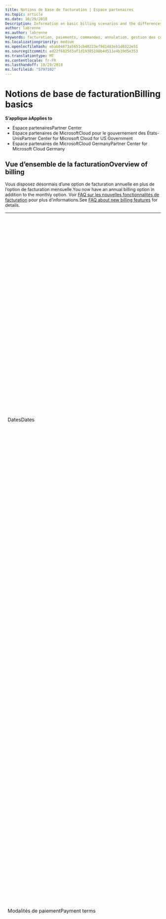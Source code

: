 ```yaml
---
title: Notions de base de facturation | Espace partenaires
ms.topic: article
ms.date: 10/29/2018
Description: Information on basic billing scenarios and the differences between license-based and usage-based billing
author: labrenne
ms.author: labrenne
keywords: facturation, paiements, commandes, annulation, gestion des commandes, absence de paiement, fraude, mauvaise utilisation, taxes, exonérations fiscales, fichiers de rapprochement, fichier de rapprochement
ms.localizationpriority: medium
ms.openlocfilehash: ebab84673a5651cb40223ef9d1483eb1d0322e51
ms.sourcegitcommit: ed22f6825d3af1d19385198b4d511e4b39d5e353
ms.translationtype: MT
ms.contentlocale: fr-FR
ms.lasthandoff: 10/29/2018
ms.locfileid: "5797102"
---
```

# <a name="billing-basics"></a><span data-ttu-id="d13a1-103">Notions de base de facturation</span><span class="sxs-lookup"><span data-stu-id="d13a1-103">Billing basics</span></span>

**<span data-ttu-id="d13a1-104">S’applique à</span><span class="sxs-lookup"><span data-stu-id="d13a1-104">Applies to</span></span>**

-  <span data-ttu-id="d13a1-105">Espace partenaires</span><span class="sxs-lookup"><span data-stu-id="d13a1-105">Partner Center</span></span>
-  <span data-ttu-id="d13a1-106">Espace partenaires de MicrosoftCloud pour le gouvernement des États-Unis</span><span class="sxs-lookup"><span data-stu-id="d13a1-106">Partner Center for Microsoft Cloud for US Government</span></span>
-  <span data-ttu-id="d13a1-107">Espace partenaires de MicrosoftCloud Germany</span><span class="sxs-lookup"><span data-stu-id="d13a1-107">Partner Center for Microsoft Cloud Germany</span></span>

## <a name="overview-of-billing"></a><span data-ttu-id="d13a1-108">Vue d’ensemble de la facturation</span><span class="sxs-lookup"><span data-stu-id="d13a1-108">Overview of billing</span></span>
<span data-ttu-id="d13a1-109">Vous disposez désormais d’une option de facturation annuelle en plus de l’option de facturation mensuelle.</span><span class="sxs-lookup"><span data-stu-id="d13a1-109">You now have an annual billing option in addition to the monthly option.</span></span> <span data-ttu-id="d13a1-110">Voir [FAQ sur les nouvelles fonctionnalités de facturation](faq-about-new-billing-features.md) pour plus d’informations.</span><span class="sxs-lookup"><span data-stu-id="d13a1-110">See [FAQ about new billing features](faq-about-new-billing-features.md) for details.</span></span>

<table>
<colgroup>
<col width="50%" />
<col width="50%" />
</colgroup>
<tbody>
<tr class="odd">
<td><span data-ttu-id="d13a1-111">Dates</span><span class="sxs-lookup"><span data-stu-id="d13a1-111">Dates</span></span></td>
<td><ul>
<li><span data-ttu-id="d13a1-112">Votre date de facturation mensuelle correspond au jour du mois que vous avez sélectionné lors de l’inscription.</span><span class="sxs-lookup"><span data-stu-id="d13a1-112">Your monthly billing date is the day of the month you selected during enrollment.</span></span> <span data-ttu-id="d13a1-113">Microsoft envoie un e-mail de confirmation qui indique votre date de facturation.</span><span class="sxs-lookup"><span data-stu-id="d13a1-113">Microsoft will send a confirmation email that includes your billing date.</span></span></li>
<li><span data-ttu-id="d13a1-114">Vous pouvez accéder aux listes de prix un (1)mois à l’avance, puisqu’elles sont mises à jour tous les mois.</span><span class="sxs-lookup"><span data-stu-id="d13a1-114">You can find price lists one (1) month in advance, as they're updated monthly.</span></span> <span data-ttu-id="d13a1-115">Les prix basés sur les licences sont garantis pendant la durée de l’abonnement, généralement 12mois à compter de la date d’achat.</span><span class="sxs-lookup"><span data-stu-id="d13a1-115">License-based prices are guaranteed for the term of the subscription, usually 12 months from the purchase date.</span></span> <span data-ttu-id="d13a1-116">Les prix basés sur l’utilisation peuvent changer sur une base mensuelle.</span><span class="sxs-lookup"><span data-stu-id="d13a1-116">Usage-based prices can change on a monthly basis.</span></span> <span data-ttu-id="d13a1-117">Nous vous informerons 30 jours à l’avance de toute modification du prix par le biais de la publication de notre liste de prix du partenaire.</span><span class="sxs-lookup"><span data-stu-id="d13a1-117">We will provide 30 days’ notice for any price change through the publication of our Partner Price List.</span></span></li>
</ul></td>
</tr>
<tr class="even">
<td><span data-ttu-id="d13a1-118">Modalités de paiement</span><span class="sxs-lookup"><span data-stu-id="d13a1-118">Payment terms</span></span></td>
<td><ul>
<li><span data-ttu-id="d13a1-119">Modalités de paiement - 60&nbsp;jours net</span><span class="sxs-lookup"><span data-stu-id="d13a1-119">Payment terms - net 60 days.</span></span></li>
<li><span data-ttu-id="d13a1-120">Les paiements doivent être effectués à la date d’échéance de la facture (60&nbsp;jours après la date de la facturation), faute de quoi le compte sera en souffrance.</span><span class="sxs-lookup"><span data-stu-id="d13a1-120">Payments must be made by the invoice due date (60 days after the billing date), or the account will be delinquent.</span></span></li>
<li><span data-ttu-id="d13a1-121">Les comptes en souffrance sont passibles de suspension et/ou résiliation du programme Fournisseur de solutions Cloud.</span><span class="sxs-lookup"><span data-stu-id="d13a1-121">Delinquent accounts are subject to suspension and/or termination from the Cloud Solution Provider program.</span></span> <span data-ttu-id="d13a1-122">Les comptes suspendus ne peuvent pas créer de client ou de commande, demander une relation de revendeur, augmenter ou diminuer le nombre d’abonnements, commander des abonnements à des composants additionnels, ni convertir ou changer un abonnement. Ils sont limités à la gestion des clients, des abonnements et des ressources existants jusqu’à ce qu’ils soient de nouveau à jour.</span><span class="sxs-lookup"><span data-stu-id="d13a1-122">Suspended accounts can't create a new customer or order, request a reseller relationship, increase or decrease quantities of subscriptions, order add-on subscriptions, convert or transition a subscription and will be limited to managing existing customers, subscriptions and resources until the account is brought current.</span></span> <span data-ttu-id="d13a1-123">Les partenaires peuvent regagner l’intégralité des fonctionnalités de leurs comptes suspendus lorsqu’ils règlent leurs factures en retard de paiement.</span><span class="sxs-lookup"><span data-stu-id="d13a1-123">Partners can regain full functionality of their suspended accounts when they pay their outstanding bills.</span></span></li>
</ul></td>
</tr>
<tr class="odd">
<td><span data-ttu-id="d13a1-124">Règles de facturation</span><span class="sxs-lookup"><span data-stu-id="d13a1-124">Billing rules</span></span></td>
<td><ul>
<li><span data-ttu-id="d13a1-125">Vous recevez une facture chaque mois pour le programme Fournisseur de solutions Cloud.</span><span class="sxs-lookup"><span data-stu-id="d13a1-125">You will receive one invoice each month for the CSP program.</span></span></li>
<li><span data-ttu-id="d13a1-126">Les abonnements basés sur les licences sont facturés en fonction des licences achetées, et non des licences utilisées.</span><span class="sxs-lookup"><span data-stu-id="d13a1-126">License-based subscriptions are billed based on licenses purchased, not licenses used.</span></span></li>
<li><span data-ttu-id="d13a1-127">Les abonnements Azure (basés sur l’utilisation) sont facturés en fonction de barèmes basés sur la consommation.</span><span class="sxs-lookup"><span data-stu-id="d13a1-127">Azure (usage-based subscriptions) are billed according to metered rates, based on consumption.</span></span></li>
<li><span data-ttu-id="d13a1-128">Les prix sont garantis pour la durée de l’abonnement.</span><span class="sxs-lookup"><span data-stu-id="d13a1-128">Price is guaranteed through the term of the subscription.</span></span> <span data-ttu-id="d13a1-129">Les prix peuvent changer lors du renouvellement de l’abonnement.</span><span class="sxs-lookup"><span data-stu-id="d13a1-129">Prices may change at subscription renewal.</span></span></li>
</ul></td>
</tr>
<tr class="even">
<td><span data-ttu-id="d13a1-130">Disponibilité des factures</span><span class="sxs-lookup"><span data-stu-id="d13a1-130">Invoice availability</span></span></td>
<td><ul>
<li><span data-ttu-id="d13a1-131">Vous pouvez afficher et télécharger vos factures et vos fichiers de rapprochement à partir de la page Facturation de l’Espace partenaires.</span><span class="sxs-lookup"><span data-stu-id="d13a1-131">You can view and download your invoices and reconciliation files from the Billing page in the Partner Center.</span></span> <span data-ttu-id="d13a1-132">Notez que les factures mensuelles sont disponibles sur l’Espace partenaires dans les quatre (4) jours suivant la date de facturation sélectionnée.</span><span class="sxs-lookup"><span data-stu-id="d13a1-132">Note that monthly invoices are available on Partner Center within four (4) days of your selected billing date.</span></span></li>
</ul></td>
</tr>
<tr class="odd">
<td><span data-ttu-id="d13a1-133">Ajustements/crédits/annulations</span><span class="sxs-lookup"><span data-stu-id="d13a1-133">Adjustments/Credits/Cancellations</span></span></td>
<td><ul>
<li><span data-ttu-id="d13a1-134">Vous verrez les ajustements et les crédits à terme échu sur votre prochaine facture une fois qu’ils auront été appliqués.</span><span class="sxs-lookup"><span data-stu-id="d13a1-134">You'll see adjustments and credits in arrears on your next billing invoice after the credit or adjustment is applied.</span></span></li>
</ul></td>
</tr>
<tr class="even">
<td><span data-ttu-id="d13a1-135">Taxe</span><span class="sxs-lookup"><span data-stu-id="d13a1-135">Tax</span></span></td>
<td><ul>
<li><span data-ttu-id="d13a1-136">Vous serez imposé en fonction de vos informations (et non de vos clients), car la relation de facturation s’établit entre vous et Microsoft.</span><span class="sxs-lookup"><span data-stu-id="d13a1-136">You will be taxed based on your details, (not your customers') as the billing relationship is between Microsoft and you.</span></span></li>
<li><span data-ttu-id="d13a1-137">Vous pouvez soumettre votre identifiant fiscal lors de l’activation ou via une demande de service.</span><span class="sxs-lookup"><span data-stu-id="d13a1-137">You can submit your tax ID during onboarding or via a service request.</span></span> <span data-ttu-id="d13a1-138">Les modifications seront prises en compte lors de votre prochain cycle de facturation.</span><span class="sxs-lookup"><span data-stu-id="d13a1-138">You'll see the changes reflected on your next billing cycle.</span></span></li>
<li><span data-ttu-id="d13a1-139">Pour la <strong>retenue à la source et l’exonération fiscale</strong>, vous devez envoyer la documentation fiscale via une demande de service.</span><span class="sxs-lookup"><span data-stu-id="d13a1-139">For <strong>withholding and sales tax exemption</strong>, you must submit tax documentation via a service request.</span></span> <span data-ttu-id="d13a1-140">Les modifications et les remboursements appropriés seront visibles dans votre prochain cycle de facturation.</span><span class="sxs-lookup"><span data-stu-id="d13a1-140">You'll see the changes and appropriate refunds on your next billing cycle.</span></span></li>
<li><span data-ttu-id="d13a1-141">Pour l’<strong>exonération de TVA</strong>, vous devez envoyer votre numéro de TVA (validé par Microsoft) via une demande de service.</span><span class="sxs-lookup"><span data-stu-id="d13a1-141">For <strong>value added tax (VAT) exemption</strong>, you must submit your VAT ID (validated by Microsoft) via a service request.</span></span> <span data-ttu-id="d13a1-142">Les modifications et les remboursements appropriés seront visibles dans votre prochain cycle de facturation.</span><span class="sxs-lookup"><span data-stu-id="d13a1-142">You'll see the changes and appropriate refunds on your next billing cycle.</span></span></li>
<li><span data-ttu-id="d13a1-143">Obtenez davantage d’informations fiscales auprès de votre bureau des impôts local ou de votre conseiller fiscal.</span><span class="sxs-lookup"><span data-stu-id="d13a1-143">Find further tax details from your local tax office or tax advisor.</span></span></li>
</ul></td>
</tr>
</tbody>
</table>

 

## <a name="license-based-billing"></a><span data-ttu-id="d13a1-144">Facturation basée sur la licence</span><span class="sxs-lookup"><span data-stu-id="d13a1-144">License-based billing</span></span>



<table>
<colgroup>
<col width="50%" />
<col width="50%" />
</colgroup>
<tbody>
<tr class="odd">
<td><span data-ttu-id="d13a1-145">Règles de facturation</span><span class="sxs-lookup"><span data-stu-id="d13a1-145">Billing rules</span></span></td>
<td><ul>
<li><span data-ttu-id="d13a1-146">Les abonnements sont annuels et automatiquement renouvelés.</span><span class="sxs-lookup"><span data-stu-id="d13a1-146">Subscriptions are annual and auto-renewed.</span></span></li>
<li><span data-ttu-id="d13a1-147">La facturation se décompose en 12&nbsp;paiements mensuels pour un abonnement annuel.</span><span class="sxs-lookup"><span data-stu-id="d13a1-147">Billing is in 12 monthly payments per annual subscription.</span></span></li>
<li><span data-ttu-id="d13a1-148">Les services basés sur les licences sont facturés de manière anticipée pour la prochaine période de facturation, en fonction du nombre de licences à la fin de la période de facturation précédente.</span><span class="sxs-lookup"><span data-stu-id="d13a1-148">You are billed in advance for the next billing period for license-based services, based on number of licenses at the end of the prior billing period.</span></span></li>
<li><span data-ttu-id="d13a1-149">Vous êtes facturé/crédité à terme échu pour toute modification du nombre de licences (calcul au prorata en fonction des jours de licences).</span><span class="sxs-lookup"><span data-stu-id="d13a1-149">You are billed/credited in arrears for any changes in the number of licenses(pro-rata calculation based on license-days).</span></span> <span data-ttu-id="d13a1-150">La formule suivante est utilisée pour le calcul au prorata: [ARRONDI((ARRONDI(Prix unitaire \* Quantité / Prorata du nombre de jours du mois, 2) \* Prorata du nombre de jours) / Quantité, 2) \* Quantité]</span><span class="sxs-lookup"><span data-stu-id="d13a1-150">Pro-rata calculation uses the following formula: [ROUND((ROUND(Unit Price \* Quantity / Number of days in pro-rated Month, 2) \* Number of pro-rated days) / Quantity, 2) \* Quantity]</span></span></li>
<li><span data-ttu-id="d13a1-151">Les paiements sont facturés pour les sièges vendus (pas pour les sièges approvisionnés).</span><span class="sxs-lookup"><span data-stu-id="d13a1-151">Payments are billed for seats sold (not seats provisioned).</span></span></li>
</ul></td>
</tr>
<tr class="even">
<td><span data-ttu-id="d13a1-152">Ajustements/crédits/annulations</span><span class="sxs-lookup"><span data-stu-id="d13a1-152">Adjustments/Credits/Cancellations</span></span></td>
<td><ul>
<li><span data-ttu-id="d13a1-153">Les frais de résiliation anticipée ne s’appliquent pas pour l’instant à l’annulation des services basés sur les licences.</span><span class="sxs-lookup"><span data-stu-id="d13a1-153">Early termination fees are currently not charged for the cancellation of license-based services.</span></span></li>
<li><span data-ttu-id="d13a1-154">Les crédits d’annulation pour les services basés sur les licences sont calculés au prorata du nombre de jours non utilisés pour les annulations en milieu de cycle (ainsi que pour la réduction du nombre de licences, conformément à la formule ci-dessus).</span><span class="sxs-lookup"><span data-stu-id="d13a1-154">Cancellation credits for licensed based services are pro-rated for unused days for mid-cycle cancellations (as well as license decreases per the formula above).</span></span></li>
</ul></td>
</tr>
</tbody>
</table>

 

## <a name="usage-based-billing"></a><span data-ttu-id="d13a1-155">Facturation basée sur l’utilisation</span><span class="sxs-lookup"><span data-stu-id="d13a1-155">Usage-based billing</span></span>


<span data-ttu-id="d13a1-156">Azure fonctionne sur le modèle du paiement à l’utilisation, dans lequel vous êtes facturé uniquement pour les services Azure utilisés.</span><span class="sxs-lookup"><span data-stu-id="d13a1-156">Azure operates in the "pay as you go" model, in which you are only billed for Azure services used.</span></span>

<table>
<colgroup>
<col width="50%" />
<col width="50%" />
</colgroup>
<tbody>
<tr class="odd">
<td><span data-ttu-id="d13a1-157">Règles de facturation</span><span class="sxs-lookup"><span data-stu-id="d13a1-157">Billing rules</span></span></td>
<td><ul>
<li><span data-ttu-id="d13a1-158">Les abonnements sont au mois et renouvelés automatiquement en fonction des barèmes des nouveaux services.</span><span class="sxs-lookup"><span data-stu-id="d13a1-158">Subscriptions are month-to-month and auto-renew at the new metered service rates.</span></span> <span data-ttu-id="d13a1-159">La facturation basée sur l’utilisation est mensuelle, à terme échu.</span><span class="sxs-lookup"><span data-stu-id="d13a1-159">Billing is monthly in arrears, based on usage.</span></span></li>
<li><span data-ttu-id="d13a1-160">Les barèmes des services peuvent changer au cours du cycle de facturation.</span><span class="sxs-lookup"><span data-stu-id="d13a1-160">Metered service rates can change within the invoice cycle.</span></span>
<ul>
<li><span data-ttu-id="d13a1-161">Augmentation de prix&nbsp;: préavis de 30&nbsp;jours.</span><span class="sxs-lookup"><span data-stu-id="d13a1-161">Price increases: 30 days notice is provided.</span></span></li>
<li><span data-ttu-id="d13a1-162">Réduction de prix&nbsp;: jour d’application de la modification.</span><span class="sxs-lookup"><span data-stu-id="d13a1-162">Price decreases: reflected day of change.</span></span></li>
<li><span data-ttu-id="d13a1-163">Les abonnements existants utilisent le taux en vigueur au début du cycle de facturation.</span><span class="sxs-lookup"><span data-stu-id="d13a1-163">Existing subscriptions use the rate in effect at the beginning of the bill cycle.</span></span></li>
<li><span data-ttu-id="d13a1-164">Les nouveaux abonnements (créés au cours du cycle de facturation) utilisent le taux en vigueur à la date de création.</span><span class="sxs-lookup"><span data-stu-id="d13a1-164">New subscriptions (created within bill cycle) use the rate in effect at the create date.</span></span></li>
</ul></li>
</ul></td>
</tr>
<tr class="even">
<td><span data-ttu-id="d13a1-165">Ajustements/Crédits/Annulations</span><span class="sxs-lookup"><span data-stu-id="d13a1-165">Adjustments/Credits/Cancellations</span></span></td>
<td><ul>
<li><span data-ttu-id="d13a1-166">Vous verrez les paiements ajustés sur votre prochaine facture mensuelle.</span><span class="sxs-lookup"><span data-stu-id="d13a1-166">You'll see payments with adjustments on your next monthly billing invoice.</span></span></li>
<li><span data-ttu-id="d13a1-167">Aucun frais de résiliation anticipée n’est appliqué pour l’instant pour l’annulation de services basés sur l’utilisation.</span><span class="sxs-lookup"><span data-stu-id="d13a1-167">Early termination fees are currently not charged for the cancellation of usage-based services.</span></span></li>
<li><span data-ttu-id="d13a1-168">Vous verrez des crédits de tout type, y compris les crédits&nbsp;SLA, sur votre prochaine facture mensuelle.</span><span class="sxs-lookup"><span data-stu-id="d13a1-168">You'll see credits of any type, including SLA credits, on your next monthly billing invoice.</span></span></li>
</ul></td>
</tr>
</tbody>
</table>

## <a name="one-time-billing"></a><span data-ttu-id="d13a1-169">Facturation ponctuelle</span><span class="sxs-lookup"><span data-stu-id="d13a1-169">One-time billing</span></span>

<span data-ttu-id="d13a1-170">Les partenaires du programme Fournisseur de solutions Cloud peuvent proposer à leurs clients des instances réservées sur des machines virtuelles Microsoft Azure.</span><span class="sxs-lookup"><span data-stu-id="d13a1-170">Partners in the Cloud Solution Provider program (CSP) can offer their customers reserved instances on Microsoft Azure virtual machines.</span></span> <span data-ttu-id="d13a1-171">Les clients peuvent réserver des machines virtuelles à l’avance: pour une période d'un ou de trois ans, et réaliser des économies conséquentes sur l’utilisation d’Azure.</span><span class="sxs-lookup"><span data-stu-id="d13a1-171">Customers can reserve virtual machines in advance – for one-year or three-year terms – and experience significant savings on Azure usage.</span></span>   

<span data-ttu-id="d13a1-172">Vos clients paient à l’avance le service Azure Reserved VM Instances.</span><span class="sxs-lookup"><span data-stu-id="d13a1-172">Your customers pay in advance for Azure Reserved VM Instances.</span></span> <span data-ttu-id="d13a1-173">Lorsque vous achetez des instances Azure Reserved VM Instances pour le compte d’un client, vous recevrez des factures et des fichiers de rapprochement pour ces frais ponctuels.</span><span class="sxs-lookup"><span data-stu-id="d13a1-173">When you buy Azure Reserved VM Instances on behalf of a customer, you’ll receive invoices and reconciliation files for these one-time charges.</span></span> 

>[!IMPORTANT]
><span data-ttu-id="d13a1-174">Si vous achetez Azure Reserved VM Instances pour un client dans un marché dont la devise est différente de la vôtre, la devise de facturation par défaut sera celle du marché du client, et non pas la vôtre.</span><span class="sxs-lookup"><span data-stu-id="d13a1-174">If you purchase Azure Reserved VM Instances for a customer in a market with a currency different from yours, the default billing currency is based on the customer’s market, not your location.</span></span> <span data-ttu-id="d13a1-175">Si vous avez des clients dans plusieurs pays, vous recevrez des factures et fichiers de rapprochement distincts pour chaque devise de facturation des clients, ce qui vous permettra de facturer vos clients dans la devise appropriée.</span><span class="sxs-lookup"><span data-stu-id="d13a1-175">If you have customers in multiple markets, you’ll receive separate invoices and reconciliation files for each currency customers need to be billed in, allowing you to invoice your customers in the appropriate currency.</span></span> 

<span data-ttu-id="d13a1-176">Pour accéder aux factures des frais ponctuels et fichiers de rapprochement, sélectionnez **la facturation** à partir de l’espace partenaires, puis sélectionnez **une seule fois**.</span><span class="sxs-lookup"><span data-stu-id="d13a1-176">To access one-time charge invoices and reconciliation files, select **Billing** from Partner Center and then select **One time**.</span></span> 

### <a name="manage-your-one-time-billing"></a><span data-ttu-id="d13a1-177">Gérer votre facturation de frais ponctuels</span><span class="sxs-lookup"><span data-stu-id="d13a1-177">Manage your one-time billing</span></span>

#### <a name="view-your-current-billing-status-invoices-and-recon-files"></a><span data-ttu-id="d13a1-178">Consultez le statut actuel de la facturation, des factures et des fichiers de rapprochement</span><span class="sxs-lookup"><span data-stu-id="d13a1-178">View your current billing status, invoices, and recon files</span></span>

1.  <span data-ttu-id="d13a1-179">Dans l’espace partenaires, sélectionnez **la facturation** , puis **qu’une seule fois** pour afficher votre statut de la facturation.</span><span class="sxs-lookup"><span data-stu-id="d13a1-179">In Partner Center, select **Billing** and then **One time** to view your billing status.</span></span> 
2.  <span data-ttu-id="d13a1-180">Sélectionnez une facture ou un fichier de rapprochement pour afficher des informations plus détaillées.</span><span class="sxs-lookup"><span data-stu-id="d13a1-180">Select an invoice or recon file to view more detailed information.</span></span> 

#### <a name="view-a-customers-order-history"></a><span data-ttu-id="d13a1-181">Afficher l’historique des commandes d’un client</span><span class="sxs-lookup"><span data-stu-id="d13a1-181">View a customer’s order history</span></span>

1.  <span data-ttu-id="d13a1-182">Sélectionnez **clients** dans le menu espace partenaires.</span><span class="sxs-lookup"><span data-stu-id="d13a1-182">Select **Customers** from the Partner Center menu.</span></span>
2.  <span data-ttu-id="d13a1-183">Sur votre page **Clients**, recherchez le client dont vous souhaitez afficher l’historique de commandes, puis sélectionnez la flèche allant vers le bas pour développer son dossier.</span><span class="sxs-lookup"><span data-stu-id="d13a1-183">On your **Customers** page, find the customer whose order history you want to view and then select the down arrow to expand the customer’s record.</span></span> 
3.  <span data-ttu-id="d13a1-184">Sélectionnez **Afficher les commandes** pour afficher l’historique des commandes.</span><span class="sxs-lookup"><span data-stu-id="d13a1-184">Select **View orders** to display the order history.</span></span>

#### <a name="download-a-credit-note"></a><span data-ttu-id="d13a1-185">Télécharger une note de crédit</span><span class="sxs-lookup"><span data-stu-id="d13a1-185">Download a credit note</span></span>

<span data-ttu-id="d13a1-186">Dans le cas où vous exercer un crédit complet (facture Void) et une refacturation, nous vous donnerons une note de crédit pour annuler la facture d’origine et également un document complet.</span><span class="sxs-lookup"><span data-stu-id="d13a1-186">In the event that you exercise a full credit (Void Invoice) and rebill, we’ll give you a credit note to cancel out the original invoice, and also a full new document.</span></span> <span data-ttu-id="d13a1-187">Vous pouvez demander une crédit/refacturation pour les raisons suivantes:</span><span class="sxs-lookup"><span data-stu-id="d13a1-187">You can request a credit/rebill for the following reasons:</span></span>
-   <span data-ttu-id="d13a1-188">Corrections d’ordre adresse ou d’achat</span><span class="sxs-lookup"><span data-stu-id="d13a1-188">Address or purchase order corrections</span></span>
-   <span data-ttu-id="d13a1-189">Facture générée et ensuite un crédit d’impôt a été appliqué.</span><span class="sxs-lookup"><span data-stu-id="d13a1-189">Invoice generated and then a tax refund was applied.</span></span> <span data-ttu-id="d13a1-190">Vous pouvez demander une crédit/refacturation pour obtenir le crédit d’impôt extrait précédent dans la facture d’origine.</span><span class="sxs-lookup"><span data-stu-id="d13a1-190">You can request a credit/rebill to get the tax refund pulled back into the original invoice.</span></span> <span data-ttu-id="d13a1-191">Cela est également vrai pour les remboursements, comme vous pouvez demander une crédit/refacturation de la facture d’origine, puis tirer dans un remboursement.</span><span class="sxs-lookup"><span data-stu-id="d13a1-191">This is also true for refunds, as you can request a credit/rebill of the original invoice and then pull in a refund.</span></span>
